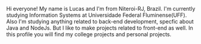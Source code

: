 
Hi everyone! My name is Lucas and I'm from Niteroi-RJ, Brazil. I'm currently studying Information Systems at Universidade Federal Fluminense(UFF). Also I'm studying anything related to back-end development, specfic about Java and NodeJs. But I like to make projects related to front-end as well. In this profile you will find my college projects and personal projects.  

